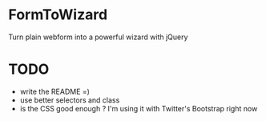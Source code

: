 FormToWizard
==========================
Turn plain webform into a powerful wizard with jQuery

TODO
==========================
- write the README =)
- use better selectors and class
- is the CSS good enough ? I'm using it with Twitter's Bootstrap right now